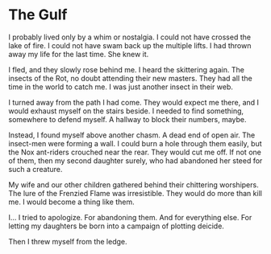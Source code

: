 # The Gulf

I probably lived only by a whim or nostalgia. I could not have crossed the lake of fire. I could not have swam back up the multiple lifts. I had thrown away my life for the last time. She knew it.

I fled, and they slowly rose behind me. I heard the skittering again. The insects of the Rot, no doubt attending their new masters. They had all the time in the world to catch me. I was just another insect in their web.

I turned away from the path I had come. They would expect me there, and I would exhaust myself on the stairs beside. I needed to find something, somewhere to defend myself. A hallway to block their numbers, maybe.

Instead, I found myself above another chasm. A dead end of open air. The insect-men were forming a wall. I could burn a hole through them easily, but the Nox ant-riders crouched near the rear. They would cut me off. If not one of them, then my second daughter surely, who had abandoned her steed for such a creature.

My wife and our other children gathered behind their chittering worshipers. The lure of the Frenzied Flame was irresistible. They would do more than kill me. I would become a thing like them.

I… I tried to apologize. For abandoning them. And for everything else. For letting my daughters be born into a campaign of plotting deicide.

Then I threw myself from the ledge.
